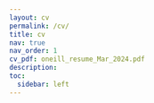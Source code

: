 ```yaml
---
layout: cv
permalink: /cv/
title: cv
nav: true
nav_order: 1
cv_pdf: oneill_resume_Mar_2024.pdf
description: 
toc:
  sidebar: left
---
```

